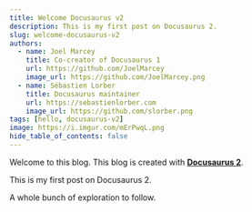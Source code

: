 ```yaml
---
title: Welcome Docusaurus v2
description: This is my first post on Docusaurus 2.
slug: welcome-docusaurus-v2
authors:
  - name: Joel Marcey
    title: Co-creator of Docusaurus 1
    url: https://github.com/JoelMarcey
    image_url: https://github.com/JoelMarcey.png
  - name: Sébastien Lorber
    title: Docusaurus maintainer
    url: https://sebastienlorber.com
    image_url: https://github.com/slorber.png
tags: [hello, docusaurus-v2]
image: https://i.imgur.com/mErPwqL.png
hide_table_of_contents: false
---
```


Welcome to this blog. This blog is created with [**Docusaurus 2**](https://docusaurus.io/).

<!-- truncate -->

This is my first post on Docusaurus 2.

A whole bunch of exploration to follow.